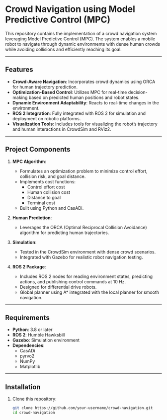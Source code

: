 # Crowd Navigation using Model Predictive Control (MPC)

This repository contains the implementation of a crowd navigation system leveraging Model Predictive Control (MPC). The system enables a mobile robot to navigate through dynamic environments with dense human crowds while avoiding collisions and efficiently reaching its goal.

---

## Features

- **Crowd-Aware Navigation**: Incorporates crowd dynamics using ORCA for human trajectory prediction.
- **Optimization-Based Control**: Utilizes MPC for real-time decision-making based on predicted human positions and robot states.
- **Dynamic Environment Adaptability**: Reacts to real-time changes in the environment.
- **ROS 2 Integration**: Fully integrated with ROS 2 for simulation and deployment on robotic platforms.
- **Visualization Tools**: Includes tools for visualizing the robot’s trajectory and human interactions in CrowdSim and RViz2.

---

## Project Components

1. **MPC Algorithm**:
   - Formulates an optimization problem to minimize control effort, collision risk, and goal distance.
   - Implements cost functions:
     - Control effort cost
     - Human collision cost
     - Distance to goal
     - Terminal cost
   - Built using Python and CasADi.

2. **Human Prediction**:
   - Leverages the ORCA (Optimal Reciprocal Collision Avoidance) algorithm for predicting human trajectories.

3. **Simulation**:
   - Tested in the CrowdSim environment with dense crowd scenarios.
   - Integrated with Gazebo for realistic robot navigation testing.

4. **ROS 2 Package**:
   - Includes ROS 2 nodes for reading environment states, predicting actions, and publishing control commands at 10 Hz.
   - Designed for differential drive robots.
   - Global planner using A* integrated with the local planner for smooth navigation.

---

## Requirements

- **Python**: 3.8 or later
- **ROS 2**: Humble Hawksbill
- **Gazebo**: Simulation environment
- **Dependencies**:
  - CasADi
  - pyrvo2
  - NumPy
  - Matplotlib

---

## Installation

1. Clone this repository:
   ```bash
   git clone https://github.com/your-username/crowd-navigation.git
   cd crowd-navigation
